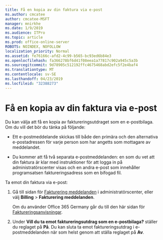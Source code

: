 ```yaml
---
title: Få en kopia av din faktura via e-post
ms.author: cmcatee
author: cmcatee-MSFT
manager: mnirkhe
ms.date: 1/9/2019
ms.audience: ITPro
ms.topic: article
ms.prod: office-online-server
ROBOTS: NOINDEX, NOFOLLOW
localization_priority: Normal
ms.assetid: fe76166c-afd2-4c99-b565-bc93ed6b84e3
ms.openlocfilehash: fa366278bf6d41f08eea1a77817c902a945c5a3b
ms.sourcegitcommit: 9d78905c512192ffc4675468abd2efc5f2e4baf4
ms.translationtype: MT
ms.contentlocale: sv-SE
ms.lasthandoff: 04/23/2019
ms.locfileid: "32388273"
---
```

# <a name="receive-copy-of-your-billing-statement-in-email"></a>Få en kopia av din faktura via e-post
Du kan välja att få en kopia av faktureringsutdraget som en e-postbilaga. Om du vill det bör du tänka på följande:
  
- Ett e-postmeddelande skickas till både den primära och den alternativa e-postadressen för varje person som har angetts som mottagare av meddelandet.
    
- Du kommer att få två separata e-postmeddelanden: en som du vet att din faktura är klar med instruktioner för att logga in på administratörscenter visas och en andra e-post som innehåller programsatsen faktureringsadress som en bifogad fil.
    
Ta emot din faktura via e-post:
  
1. Gå till sidan för [Fakturering meddelanden](https://go.microsoft.com/fwlink/p/?linkid=853212) i administratörscenter, eller välj **Billing** \> **Fakturering meddelanden**.
    
    Om du använder Office 365 Germany går du till den här sidan för [Faktureringsanvisningar](https://go.microsoft.com/fwlink/p/?linkid=853213). 
    
2. Under **Vill du ta emot faktureringsutdrag som en e-postbilaga?** ställer du reglaget på **På**. Du kan sluta ta emot faktureringsutdrag i e-postmeddelanden när som helst genom att ställa reglaget på **Av**.
    

